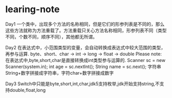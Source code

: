 # learing-note
Day1 一个类中，出现多个方法的名称相同，但是它们的形参列表是不同的，那么这些方法就称为方法重载了。方法重载只关心方法名称相同，形参列表不同（类型不同，个数不同，顺序不同），其他都无所谓。

Day2 在表达式中，小范围类型的变量，会自动转换成表达式中较大范围的类型，再参与运算.
byte、short、char -> int -> long -> float -> double
Please note: 在表达式中,byte,short,char是直接转换成int类型参与运算的.
Scanner sc = new Scanner(system.in);
int age = sc.nextInt();
String name = sc.next();
字符串String+数字拼接成字符串，字符char+数字拼接成数字

Day3 Switch中只能是byte,short,int,char,jdk5支持枚举,jdk开始支持string,不支持double,float,long
